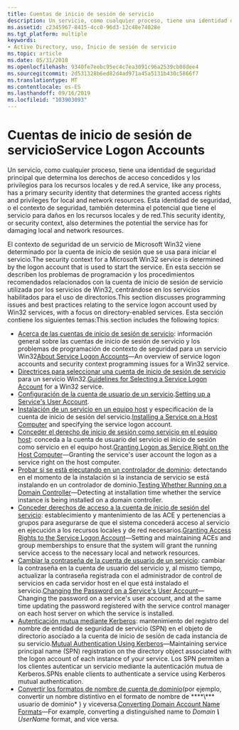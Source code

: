 ```yaml
---
title: Cuentas de inicio de sesión de servicio
description: Un servicio, como cualquier proceso, tiene una identidad de seguridad principal que determina los derechos de acceso concedidos y los privilegios para los recursos locales y de red.
ms.assetid: c2345967-8415-4cc0-96d3-12c48e74028e
ms.tgt_platform: multiple
keywords:
- Active Directory, uso, Inicio de sesión de servicio
ms.topic: article
ms.date: 05/31/2018
ms.openlocfilehash: 9340fe7eebc95ec4c7ea3091c96a2539cb08dee4
ms.sourcegitcommit: 2d531328b6ed82d4ad971a45a5131b430c5866f7
ms.translationtype: MT
ms.contentlocale: es-ES
ms.lasthandoff: 09/16/2019
ms.locfileid: "103903093"
---
```

# <a name="service-logon-accounts"></a><span data-ttu-id="8f149-104">Cuentas de inicio de sesión de servicio</span><span class="sxs-lookup"><span data-stu-id="8f149-104">Service Logon Accounts</span></span>

<span data-ttu-id="8f149-105">Un servicio, como cualquier proceso, tiene una identidad de seguridad principal que determina los derechos de acceso concedidos y los privilegios para los recursos locales y de red.</span><span class="sxs-lookup"><span data-stu-id="8f149-105">A service, like any process, has a primary security identity that determines the granted access rights and privileges for local and network resources.</span></span> <span data-ttu-id="8f149-106">Esta identidad de seguridad, o el contexto de seguridad, también determina el potencial que tiene el servicio para daños en los recursos locales y de red.</span><span class="sxs-lookup"><span data-stu-id="8f149-106">This security identity, or security context, also determines the potential the service has for damaging local and network resources.</span></span>

<span data-ttu-id="8f149-107">El contexto de seguridad de un servicio de Microsoft Win32 viene determinado por la cuenta de inicio de sesión que se usa para iniciar el servicio.</span><span class="sxs-lookup"><span data-stu-id="8f149-107">The security context for a Microsoft Win32 service is determined by the logon account that is used to start the service.</span></span> <span data-ttu-id="8f149-108">En esta sección se describen los problemas de programación y los procedimientos recomendados relacionados con la cuenta de inicio de sesión de servicio utilizada por los servicios de Win32, centrándose en los servicios habilitados para el uso de directorios.</span><span class="sxs-lookup"><span data-stu-id="8f149-108">This section discusses programming issues and best practices relating to the service logon account used by Win32 services, with a focus on directory-enabled services.</span></span> <span data-ttu-id="8f149-109">Esta sección contiene los siguientes temas:</span><span class="sxs-lookup"><span data-stu-id="8f149-109">This section includes the following topics:</span></span>

-   <span data-ttu-id="8f149-110">[Acerca de las cuentas de inicio de sesión de servicio](about-service-logon-accounts.md): información general sobre las cuentas de inicio de sesión de servicio y los problemas de programación de contexto de seguridad para un servicio Win32</span><span class="sxs-lookup"><span data-stu-id="8f149-110">[About Service Logon Accounts](about-service-logon-accounts.md)—An overview of service logon accounts and security context programming issues for a Win32 service.</span></span>
-   <span data-ttu-id="8f149-111">[Directrices para seleccionar una cuenta de inicio de sesión de servicio](guidelines-for-selecting-a-service-logon-account.md) para un servicio Win32.</span><span class="sxs-lookup"><span data-stu-id="8f149-111">[Guidelines for Selecting a Service Logon Account](guidelines-for-selecting-a-service-logon-account.md) for a Win32 service.</span></span>
-   <span data-ttu-id="8f149-112">[Configuración de la cuenta de usuario de un servicio](setting-up-a-serviceampaposs-user-account.md).</span><span class="sxs-lookup"><span data-stu-id="8f149-112">[Setting up a Service's User Account](setting-up-a-serviceampaposs-user-account.md).</span></span>
-   <span data-ttu-id="8f149-113">[Instalación de un servicio en un equipo host](installing-a-service-on-a-host-computer.md) y especificación de la cuenta de inicio de sesión del servicio.</span><span class="sxs-lookup"><span data-stu-id="8f149-113">[Installing a Service on a Host Computer](installing-a-service-on-a-host-computer.md) and specifying the service logon account.</span></span>
-   <span data-ttu-id="8f149-114">[Conceder el derecho de inicio de sesión como servicio en el equipo host](granting-logon-as-service-right-on-the-host-computer.md): conceda a la cuenta de usuario del servicio el inicio de sesión como servicio en el equipo host.</span><span class="sxs-lookup"><span data-stu-id="8f149-114">[Granting Logon as Service Right on the Host Computer](granting-logon-as-service-right-on-the-host-computer.md)—Granting the service's user account the logon as a service right on the host computer.</span></span>
-   <span data-ttu-id="8f149-115">[Probar si se está ejecutando en un controlador de dominio](testing-whether-running-on-a-domain-controller.md): detectando en el momento de la instalación si la instancia de servicio se está instalando en un controlador de dominio.</span><span class="sxs-lookup"><span data-stu-id="8f149-115">[Testing Whether Running on a Domain Controller](testing-whether-running-on-a-domain-controller.md)—Detecting at installation time whether the service instance is being installed on a domain controller.</span></span>
-   <span data-ttu-id="8f149-116">[Conceder derechos de acceso a la cuenta de inicio de sesión del servicio](granting-access-rights-to-the-service-logon-account.md): establecimiento y mantenimiento de las ACE y pertenencias a grupos para asegurarse de que el sistema concederá acceso al servicio en ejecución a los recursos locales y de red necesarios.</span><span class="sxs-lookup"><span data-stu-id="8f149-116">[Granting Access Rights to the Service Logon Account](granting-access-rights-to-the-service-logon-account.md)—Setting and maintaining ACEs and group memberships to ensure that the system will grant the running service access to the necessary local and network resources.</span></span>
-   <span data-ttu-id="8f149-117">[Cambiar la contraseña de la cuenta de usuario de un servicio](changing-the-password-on-a-serviceampaposs-user-account.md): cambiar la contraseña en la cuenta de usuario del servicio y, al mismo tiempo, actualizar la contraseña registrada con el administrador de control de servicios en cada servidor host en el que está instalado el servicio.</span><span class="sxs-lookup"><span data-stu-id="8f149-117">[Changing the Password on a Service's User Account](changing-the-password-on-a-serviceampaposs-user-account.md)—Changing the password on a service's user account, and at the same time updating the password registered with the service control manager on each host server on which the service is installed.</span></span>
-   <span data-ttu-id="8f149-118">[Autenticación mutua mediante Kerberos](mutual-authentication-using-kerberos.md): mantenimiento del registro del nombre de entidad de seguridad de servicio (SPN) en el objeto de directorio asociado a la cuenta de inicio de sesión de cada instancia de su servicio.</span><span class="sxs-lookup"><span data-stu-id="8f149-118">[Mutual Authentication Using Kerberos](mutual-authentication-using-kerberos.md)—Maintaining service principal name (SPN) registration on the directory object associated with the logon account of each instance of your service.</span></span> <span data-ttu-id="8f149-119">Los SPN permiten a los clientes autenticar un servicio mediante la autenticación mutua de Kerberos.</span><span class="sxs-lookup"><span data-stu-id="8f149-119">SPNs enable clients to authenticate a service using Kerberos mutual authentication.</span></span>
-   <span data-ttu-id="8f149-120">[Convertir los formatos de nombre de cuenta de dominio](converting-domain-account-name-formats.md)(por ejemplo, convertir un nombre distintivo en el formato de nombre de \*\*\*\*\\*\*\* usuario de dominio\* ) y viceversa.</span><span class="sxs-lookup"><span data-stu-id="8f149-120">[Converting Domain Account Name Formats](converting-domain-account-name-formats.md)—For example, converting a distinguished name to *Domain ***\\*** UserName* format, and vice versa.</span></span>

 

 




